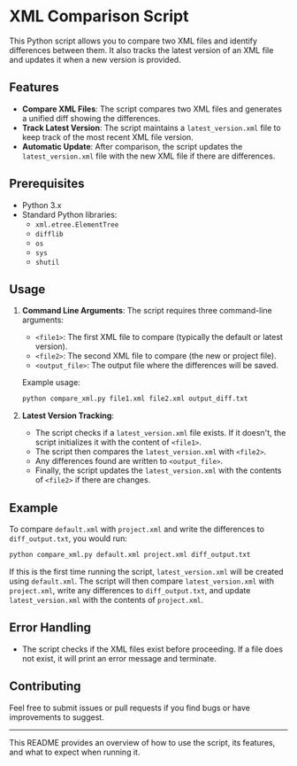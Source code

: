 
# XML Comparison Script

This Python script allows you to compare two XML files and identify differences between them. It also tracks the latest version of an XML file and updates it when a new version is provided.

## Features

- **Compare XML Files**: The script compares two XML files and generates a unified diff showing the differences.
- **Track Latest Version**: The script maintains a `latest_version.xml` file to keep track of the most recent XML file version.
- **Automatic Update**: After comparison, the script updates the `latest_version.xml` file with the new XML file if there are differences.

## Prerequisites

- Python 3.x
- Standard Python libraries:
  - `xml.etree.ElementTree`
  - `difflib`
  - `os`
  - `sys`
  - `shutil`

## Usage

1. **Command Line Arguments**: The script requires three command-line arguments:
    - `<file1>`: The first XML file to compare (typically the default or latest version).
    - `<file2>`: The second XML file to compare (the new or project file).
    - `<output_file>`: The output file where the differences will be saved.

   Example usage:
   ```bash
   python compare_xml.py file1.xml file2.xml output_diff.txt
   ```

2. **Latest Version Tracking**:
   - The script checks if a `latest_version.xml` file exists. If it doesn't, the script initializes it with the content of `<file1>`.
   - The script then compares the `latest_version.xml` with `<file2>`.
   - Any differences found are written to `<output_file>`.
   - Finally, the script updates the `latest_version.xml` with the contents of `<file2>` if there are changes.

## Example

To compare `default.xml` with `project.xml` and write the differences to `diff_output.txt`, you would run:

```bash
python compare_xml.py default.xml project.xml diff_output.txt
```

If this is the first time running the script, `latest_version.xml` will be created using `default.xml`. The script will then compare `latest_version.xml` with `project.xml`, write any differences to `diff_output.txt`, and update `latest_version.xml` with the contents of `project.xml`.

## Error Handling

- The script checks if the XML files exist before proceeding. If a file does not exist, it will print an error message and terminate.

## Contributing

Feel free to submit issues or pull requests if you find bugs or have improvements to suggest.


---

This README provides an overview of how to use the script, its features, and what to expect when running it.
